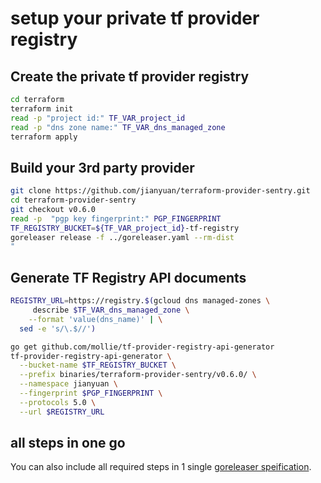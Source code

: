 setup your private tf provider registry
=======================================

## Create the private tf provider registry
```sh
cd terraform
terraform init
read -p "project id:" TF_VAR_project_id
read -p "dns zone name:" TF_VAR_dns_managed_zone
terraform apply
```

## Build your 3rd party provider

```sh
git clone https://github.com/jianyuan/terraform-provider-sentry.git
cd terraform-provider-sentry
git checkout v0.6.0
read -p  "pgp key fingerprint:" PGP_FINGERPRINT
TF_REGISTRY_BUCKET=${TF_VAR_project_id}-tf-registry
goreleaser release -f ../goreleaser.yaml --rm-dist
"
```

## Generate TF Registry API documents

```sh
REGISTRY_URL=https://registry.$(gcloud dns managed-zones \
     describe $TF_VAR_dns_managed_zone \
    --format 'value(dns_name)' | \
  sed -e 's/\.$//')

go get github.com/mollie/tf-provider-registry-api-generator
tf-provider-registry-api-generator \
  --bucket-name $TF_REGISTRY_BUCKET \
  --prefix binaries/terraform-provider-sentry/v0.6.0/ \
  --namespace jianyuan \
  --fingerprint $PGP_FINGERPRINT \
  --protocols 5.0 \
  --url $REGISTRY_URL
```

## all steps in one go
You can also include all required steps in 1 single [goreleaser speification](./goreleaser.yaml).